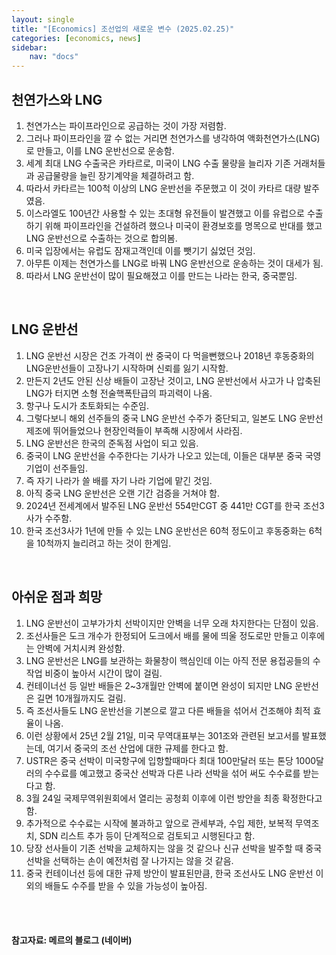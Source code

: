 ```yaml
---
layout: single
title: "[Economics] 조선업의 새로운 변수 (2025.02.25)"
categories: [economics, news]
sidebar:
    nav: "docs"
---
```


## 천연가스와 LNG
1. 천연가스는 파이프라인으로 공급하는 것이 가장 저렴함.
1. 그러나 파이프라인을 깔 수 없는 거리면 천연가스를 냉각하여 액화천연가스(LNG)로 만들고, 이를 LNG 운반선으로 운송함.
1. 세계 최대 LNG 수출국은 카타르로, 미국이 LNG 수출 물량을 늘리자 기존 거래처들과 공급물량을 늘린 장기계약을 체결하려고 함.
1. 따라서 카타르는 100척 이상의 LNG 운반선을 주문했고 이 것이 카타르 대량 발주였음.
1. 이스라엘도 100년간 사용할 수 있는 초대형 유전들이 발견했고 이를 유럽으로 수출하기 위해 파이프라인을 건설하려 했으나 미국이 환경보호를 명목으로 반대를 했고 LNG 운반선으로 수출하는 것으로 합의봄.
1. 미국 입장에서는 유럽도 잠재고객인데 이를 뺏기기 싫었던 것임.
1. 아무튼 이제는 천연가스를 LNG로 바꿔 LNG 운반선으로 운송하는 것이 대세가 됨.
1. 따라서 LNG 운반선이 많이 필요해졌고 이를 만드는 나라는 한국, 중국뿐임.

<br/>

## LNG 운반선
1. LNG 운반선 시장은 건조 가격이 싼 중국이 다 먹을뻔했으나 2018년 후동중화의 LNG운반선들이 고장나기 시작하며 신뢰를 잃기 시작함.
1. 만든지 2년도 안된 신상 배들이 고장난 것이고, LNG 운반선에서 사고가 나 압축된 LNG가 터지면 소형 전술핵폭탄급의 파괴력이 나옴.
1. 항구나 도시가 초토화되는 수준임.
1. 그렇다보니 해외 선주들의 중국 LNG 운반선 수주가 중단되고, 일본도 LNG 운반선 제조에 뛰어들었으나 현장인력들이 부족해 시장에서 사라짐.
1. LNG 운반선은 한국의 준독점 사업이 되고 있음.
1. 중국이 LNG 운반선을 수주한다는 기사가 나오고 있는데, 이들은 대부분 중국 국영기업이 선주들임.
1. 즉 자기 나라가 쓸 배를 자기 나라 기업에 맡긴 것임.
1. 아직 중국 LNG 운반선은 오랜 기간 검증을 거쳐야 함.
1. 2024년 전세계에서 발주된 LNG 운반선 554만CGT 중 441만 CGT를 한국 조선3사가 수주함.
1. 한국 조선3사가 1년에 만들 수 있는 LNG 운반선은 60척 정도이고 후동중화는 6척을 10척까지 늘리려고 하는 것이 한계임.

<br/>

## 아쉬운 점과 희망
1. LNG 운반선이 고부가가치 선박이지만 안벽을 너무 오래 차지한다는 단점이 있음.
1. 조선사들은 도크 개수가 한정되어 도크에서 배를 물에 띄울 정도로만 만들고 이후에는 안벽에 거치시켜 완성함.
1. LNG 운반선은 LNG를 보관하는 화물창이 핵심인데 이는 아직 전문 용접공들의 수작업 비중이 높아서 시간이 많이 걸림.
1. 컨테이너선 등 일반 배들은 2~3개월만 안벽에 붙이면 완성이 되지만 LNG 운반선은 길면 10개월까지도 걸림.
1. 즉 조선사들도 LNG 운반선을 기본으로 깔고 다른 배들을 섞어서 건조해야 최적 효율이 나옴.
1. 이런 상황에서 25년 2월 21일, 미국 무역대표부는 301조와 관련된 보고서를 발표했는데, 여기서 중국의 조선 산업에 대한 규제를 한다고 함.
1. USTR은 중국 선박이 미국항구에 입항할때마다 최대 100만달러 또는 톤당 1000달러의 수수료를 예고했고 중국산 선박과 다른 나라 선박을 섞어 써도 수수료를 받는다고 함.
1. 3월 24일 국제무역위원회에서 열리는 공청회 이후에 이런 방안을 최종 확정한다고 함.
1. 추가적으로 수수료는 시작에 불과하고 앞으로 관세부과, 수입 제한, 보복적 무역조치, SDN 리스트 추가 등이 단계적으로 검토되고 시행된다고 함.
1. 당장 선사들이 기존 선박을 교체하지는 않을 것 같으나 신규 선박을 발주할 때 중국 선박을 선택하는 손이 예전처럼 잘 나가지는 않을 것 같음.
1. 중국 컨테이너선 등에 대한 규제 방안이 발표된만큼, 한국 조선사도 LNG 운반선 이외의 배들도 수주를 받을 수 있을 가능성이 높아짐.



<br/>
<br/>

#### 참고자료: 메르의 블로그 (네이버) 